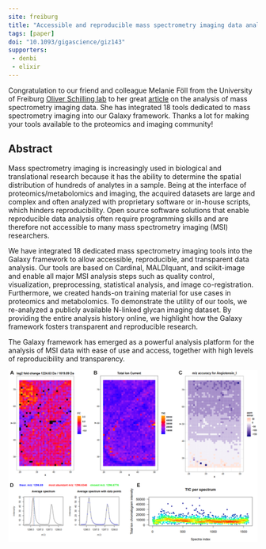 ```yaml
---
site: freiburg
title: "Accessible and reproducible mass spectrometry imaging data analysis in Galaxy"
tags: [paper]
doi: "10.1093/gigascience/giz143"
supporters:
 - denbi
 - elixir
---
```




Congratulation to our friend and colleague Melanie Föll from the University of Freiburg
[Oliver Schilling lab](https://www.mol-med.uni-freiburg.de/mom/schilling) to her great
[article](https://academic.oup.com/gigascience/article/8/12/giz143/5670614) on the analysis of mass spectrometry imaging data.
She has integrated 18 tools dedicated to mass spectrometry imaging into our Galaxy framework.
Thanks a lot for making your tools available to the proteomics and imaging community!

## Abstract

Mass spectrometry imaging is increasingly used in biological and translational research because it has the
ability to determine the spatial distribution of hundreds of analytes in a sample. Being at the interface of
proteomics/metabolomics and imaging, the acquired datasets are large and complex and often analyzed with
proprietary software or in-house scripts, which hinders reproducibility. Open source software solutions
that enable reproducible data analysis often require programming skills and are therefore not accessible to many mass spectrometry imaging (MSI) researchers.

We have integrated 18 dedicated mass spectrometry imaging tools into the Galaxy framework to allow accessible,
reproducible, and transparent data analysis. Our tools are based on Cardinal, MALDIquant, and scikit-image and
enable all major MSI analysis steps such as quality control, visualization, preprocessing, statistical analysis,
and image co-registration. Furthermore, we created hands-on training material for use cases in proteomics and metabolomics.
To demonstrate the utility of our tools, we re-analyzed a publicly available N-linked glycan imaging dataset.
By providing the entire analysis history online, we highlight how the Galaxy framework fosters transparent and reproducible research.

The Galaxy framework has emerged as a powerful analysis platform for the analysis of MSI data with ease of use and access,
together with high levels of reproducibility and transparency.


![mass spectrometry imaging data analysis](/assets/media/MSimaging.jpeg)
